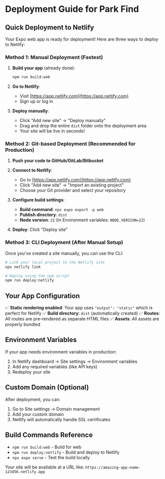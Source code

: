 # Deployment Guide for Park Find

## Quick Deployment to Netlify

Your Expo web app is ready for deployment! Here are three ways to deploy to Netlify:

### Method 1: Manual Deployment (Fastest)

1. **Build your app** (already done):
   ```bash
   npm run build:web
   ```

2. **Go to Netlify**:
   - Visit [https://app.netlify.com](https://app.netlify.com)
   - Sign up or log in

3. **Deploy manually**:
   - Click "Add new site" → "Deploy manually"
   - Drag and drop the entire `dist` folder onto the deployment area
   - Your site will be live in seconds!

### Method 2: Git-based Deployment (Recommended for Production)

1. **Push your code to GitHub/GitLab/Bitbucket**

2. **Connect to Netlify**:
   - Go to [https://app.netlify.com](https://app.netlify.com)
   - Click "Add new site" → "Import an existing project"
   - Choose your Git provider and select your repository

3. **Configure build settings**:
   - **Build command**: `npx expo export -p web`
   - **Publish directory**: `dist`
   - **Node version**: `22` (in Environment variables: `NODE_VERSION=22`)

4. **Deploy**: Click "Deploy site"

### Method 3: CLI Deployment (After Manual Setup)

Once you've created a site manually, you can use the CLI:

```bash
# Link your local project to the Netlify site
npx netlify link

# Deploy using the npm script
npm run deploy:netlify
```

## Your App Configuration

✅ **Static rendering enabled**: Your app uses `"output": "static"` which is perfect for Netlify
✅ **Build directory**: `dist` (automatically created)
✅ **Routes**: All routes are pre-rendered as separate HTML files
✅ **Assets**: All assets are properly bundled

## Environment Variables

If your app needs environment variables in production:

1. In Netlify dashboard → Site settings → Environment variables
2. Add any required variables (like API keys)
3. Redeploy your site

## Custom Domain (Optional)

After deployment, you can:
1. Go to Site settings → Domain management
2. Add your custom domain
3. Netlify will automatically handle SSL certificates

## Build Commands Reference

- `npm run build:web` - Build for web
- `npm run deploy:netlify` - Build and deploy to Netlify
- `npx expo serve` - Test the build locally

Your site will be available at a URL like: `https://amazing-app-name-123456.netlify.app`
